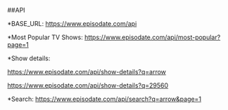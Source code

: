 ##API

*BASE_URL: https://www.episodate.com/api

*Most Popular TV Shows: https://www.episodate.com/api/most-popular?page=1

*Show details: 

 https://www.episodate.com/api/show-details?q=arrow
 
 https://www.episodate.com/api/show-details?q=29560   

*Search: https://www.episodate.com/api/search?q=arrow&page=1


